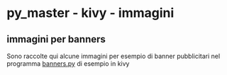 # py_master - kivy - immagini


## immagini per banners

Sono raccolte qui alcune immagini per esempio di banner pubblicitari nel
programma [banners.py](../banners.py) di esempio in kivy
